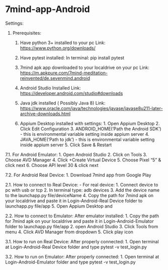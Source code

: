 # 7mind-app-Android

Settings:

1. Prerequisites:

	1. Have python 3+ installed to your pc
			Link: https://www.python.org/downloads/

	2. Have pytest installed:
			In terminal:  pip install pytest

	3. 7mind apk app downloaded to your localdrive on your pc
			Link: https://m.apkpure.com/7mind-meditation-reinvented/de.sevenmind.android

	4. Android Studio Installed 
				Link: https://developer.android.com/studio#downloads

	5. Java jdk installed ( Possibly Java 8)
		Link: https://www.oracle.com/java/technologies/javase/javase8u211-later-archive-downloads.html


	6. Appium Desktop installed with settings: 1. Open Appium Desktop
								      2. Click Edit Configuration
								      3.  ANDROID_HOME(‘Path the Android SDK’) - this is environmental variable setting inside 										  appium server
								      4.  JAVA_HOME(‘Path to jdk’) - this is environmental variable setting inside appium server
								      5. Click Save & Restart
							      

7.1. For Android Emulator: 
				   1. Open Android Studio
				   2. Click on Tools
				   3. Choose AVD Manager
				   4. Click +Create Virtual Device
				   5. Choose Pixel “5” & click next
				   6. Choose API level 30 & click next

7.2. For Android Real Device: 1. Download 7mind app from Google Play


2.1. How to connect to Real Device: - For real device: 
						      1. Connect device to pc with usb or tcp
						      2. In terminal type: adb devices
						      3. Add the device name to the launchapp.py file/deviceName
						      4. Copy the path for 7mind apk on your localdrive and paste it 								      				         in Login-Android-Real Device folder to launchapp.py file/app
						      5. Open Appium Desktop and 
								   


2.2. How to connect to Emulator: After emulator installed: 
							   1. Copy the path for 7mind apk on your localdrive and paste it 								       		    		      in Login-Android-Emulator folder to launchapp.py file/app
							   2.  open Android Studio
							   3. Click Tools from menu
							   4. Click AVD Manager from dropdown
							   5. Click play icon 

3.1. How to run on Real Device:  After properly connected:
					  		  1. Open terminal at Login-Android-Real Device folder and type pytest -v test_login.py

3.2. How to run on Emulator: After properly connected: 
							  1. Open terminal at Login-Android-Emulator folder and type pytest -v test_login.py
